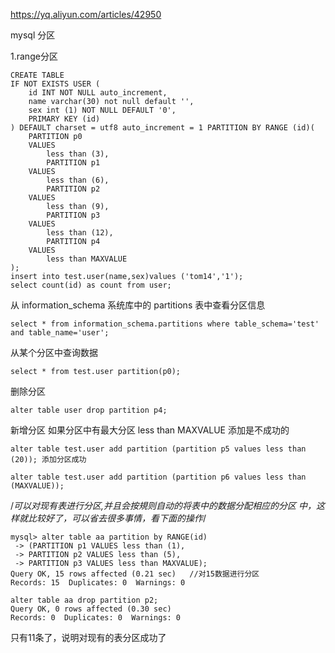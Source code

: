 
https://yq.aliyun.com/articles/42950

mysql 分区

1.range分区
```
CREATE TABLE
IF NOT EXISTS USER (
	id INT NOT NULL auto_increment,
	name varchar(30) not null default '',
	sex int (1) NOT NULL DEFAULT '0',
	PRIMARY KEY (id)
) DEFAULT charset = utf8 auto_increment = 1 PARTITION BY RANGE (id)(
	PARTITION p0
	VALUES
		less than (3),
		PARTITION p1
	VALUES
		less than (6),
		PARTITION p2
	VALUES
		less than (9),
		PARTITION p3
	VALUES
		less than (12),
		PARTITION p4
	VALUES
		less than MAXVALUE
);
insert into test.user(name,sex)values ('tom14','1');
select count(id) as count from user;
```
从 information_schema 系统库中的 partitions 表中查看分区信息
```
select * from information_schema.partitions where table_schema='test' and table_name='user';
```

从某个分区中查询数据
```
select * from test.user partition(p0);
```
删除分区
```
alter table user drop partition p4; 
```
新增分区
如果分区中有最大分区 less than MAXVALUE 添加是不成功的
```
alter table test.user add partition (partition p5 values less than (20)); 添加分区成功

alter table test.user add partition (partition p6 values less than (MAXVALUE));
```

/*可以对现有表进行分区,并且会按規则自动的将表中的数据分配相应的分区 
中，这样就比较好了，可以省去很多事情，看下面的操作*/  
```
mysql> alter table aa partition by RANGE(id)  
 -> (PARTITION p1 VALUES less than (1),  
 -> PARTITION p2 VALUES less than (5),  
 -> PARTITION p3 VALUES less than MAXVALUE);  
Query OK, 15 rows affected (0.21 sec)   //对15数据进行分区  
Records: 15  Duplicates: 0  Warnings: 0  

alter table aa drop partition p2;  
Query OK, 0 rows affected (0.30 sec)  
Records: 0  Duplicates: 0  Warnings: 0  
```
只有11条了，说明对现有的表分区成功了  

